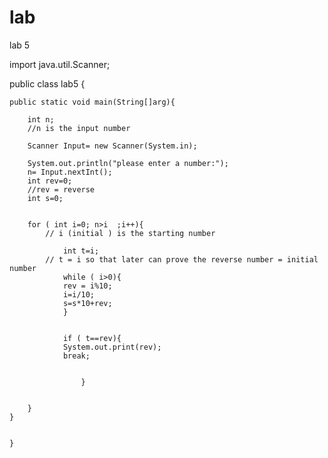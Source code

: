 lab
===

lab 5

import java.util.Scanner;


public class lab5 {

	public static void main(String[]arg){
		
		int n;
		//n is the input number
		
		Scanner Input= new Scanner(System.in);
		
		System.out.println("please enter a number:");
		n= Input.nextInt();
		int rev=0;
		//rev = reverse
		int s=0;
	
		
		for ( int i=0; n>i	;i++){
			// i (initial ) is the starting number 
			
				int t=i;
			// t = i so that later can prove the reverse number = initial number
				while ( i>0){
				rev = i%10;
				i=i/10;
				s=s*10+rev;
				}
				
		
				if ( t==rev){
				System.out.print(rev);
				break;
				
			
					}	
			
			
		}
	}
	
			
	}
	

		

	
	

